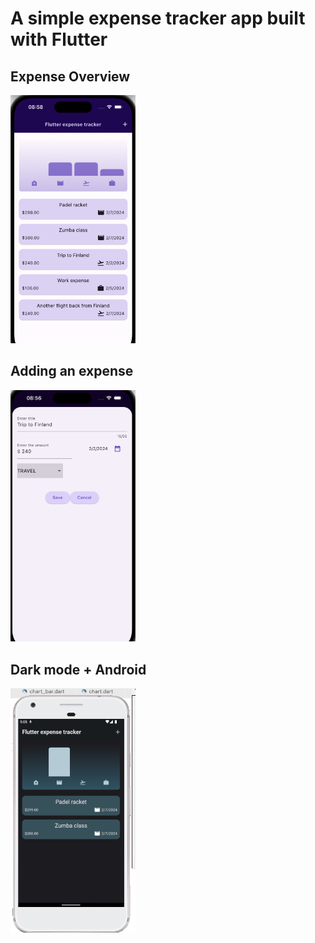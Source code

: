 # A simple expense tracker app built with Flutter

## Expense Overview
<img src="./assets/expense-overview-screen.png" width="200">

## Adding  an expense
<img src="./assets/new-expense-screen.png" width="200">

## Dark mode + Android
<img src="./assets/dark-mode-new-expense-overview-screen.png" width="200">



